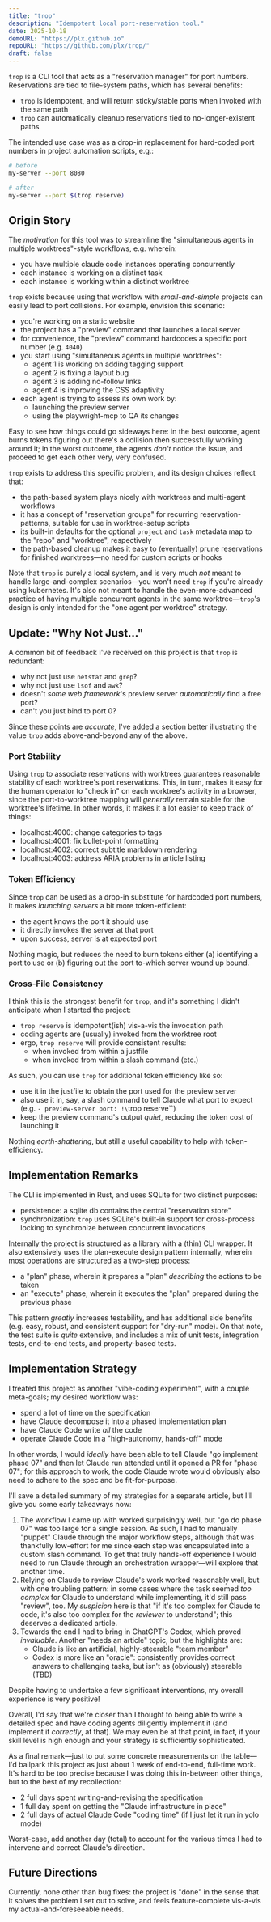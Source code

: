 ```yaml
---
title: "trop"
description: "Idempotent local port-reservation tool."
date: 2025-10-18
demoURL: "https://plx.github.io"
repoURL: "https://github.com/plx/trop/"
draft: false
---
```


`trop` is a CLI tool that acts as a "reservation manager" for port numbers.
Reservations are tied to file-system paths, which has several benefits:

- `trop` is idempotent, and will return sticky/stable ports when invoked with the same path
- `trop` can automatically cleanup reservations tied to no-longer-existent paths

The intended use case was as a drop-in replacement for hard-coded port numbers in project automation scripts, e.g.:

```bash
# before
my-server --port 8080

# after
my-server --port $(trop reserve)
```

## Origin Story

The *motivation* for this tool was to streamline the "simultaneous agents in multiple worktrees"-style workflows, e.g. wherein:

- you have multiple claude code instances operating concurrently
- each instance is working on a distinct task 
- each instance is working within a distinct worktree

`trop` exists because using that workflow with *small-and-simple* projects can easily lead to port collisions.
For example, envision this scenario:

- you're working on a static website
- the project has a "preview" command that launches a local server
- for convenience, the "preview" command hardcodes a specific port number (e.g. `4040`)
- you start using "simultaneous agents in multiple worktrees":
  - agent 1 is working on adding tagging support
  - agent 2 is fixing a layout bug
  - agent 3 is adding no-follow links
  - agent 4 is improving the CSS adaptivity
- each agent is trying to assess its own work by:
  - launching the preview server
  - using the playwright-mcp to QA its changes

Easy to see how things could go sideways here: in the best outcome, agent burns tokens figuring out there's a collision then successfully working around it; in the worst outcome, the agents *don't* notice the issue, and proceed to get each other very, very confused.

`trop` exists to address this specific problem, and its design choices reflect that:

- the path-based system plays nicely with worktrees and multi-agent workflows
- it has a concept of "reservation groups" for recurring reservation-patterns, suitable for use in worktree-setup scripts
- its built-in defaults for the optional `project` and `task` metadata map to the "repo" and "worktree", respectively
- the path-based cleanup makes it easy to (eventually) prune reservations for finished worktrees—no need for custom scripts or hooks

Note that `trop` is purely a local system, and is very much *not* meant to handle large-and-complex scenarios—you won't need `trop` if you're already using kubernetes.
It's also not meant to handle the even-more-advanced practice of having multiple concurrent agents in the same worktree—`trop`'s design is only intended for the "one agent per worktree" strategy.

## Update: "Why Not Just..."

A common bit of feedback I've received on this project is that `trop` is redundant:

- why not just use `netstat` and `grep`?
- why not just use `lsof` and `awk`?
- doesn't *some web framework*'s preview server *automatically* find a free port?
- can't you just bind to port 0?

Since these points are *accurate*, I've added a section better illustrating the value `trop` adds above-and-beyond any of the above.

### Port Stability

Using `trop` to associate reservations with worktrees guarantees reasonable stability of each worktree's port reservations.
This, in turn, makes it easy for the human operator to "check in" on each worktree's activity in a browser, since the port-to-worktree mapping will *generally* remain stable for the worktree's lifetime.
In other words, it makes it a lot easier to keep track of things:

- localhost:4000: change categories to tags
- localhost:4001: fix bullet-point formatting
- localhost:4002: correct subtitle markdown rendering
- localhost:4003: address ARIA problems in article listing

### Token Efficiency

Since `trop` can be used as a drop-in substitute for hardcoded port numbers, it makes *launching servers* a bit more token-efficient: 

- the agent knows the port it should use
- it directly invokes the server at that port
- upon success, server is at expected port

Nothing magic, but reduces the need to burn tokens either (a) identifying a port to use or (b) figuring out the port to-which server wound up bound.

### Cross-File Consistency

I think this is the strongest benefit for `trop`, and it's something I didn't anticipate when I started the project: 

- `trop reserve` is idempotent(ish) vis-a-vis the invocation path
- coding agents are (usually) invoked from the worktree root
- ergo, `trop reserve` will provide consistent results:
  - when invoked from within a justfile
  - when invoked from within a slash command (etc.)

As such, you can use `trop` for additional token efficiency like so:

- use it in the justfile to obtain the port used for the preview server
- also use it in, say, a slash command to tell Claude what port to expect (e.g. `- preview-server port: !\`trop reserve\``)
- keep the preview command's output *quiet*, reducing the token cost of launching it

Nothing *earth-shattering*, but still a useful capability to help with token-efficiency.

## Implementation Remarks

The CLI is implemented in Rust, and uses SQLite for two distinct purposes:

- persistence: a sqlite db contains the central "reservation store"
- synchronization: `trop` uses SQLite's built-in support for cross-process locking to synchronize between concurrent invocations

Internally the project is structured as a library with a (thin) CLI wrapper. It also extensively uses the plan-execute design pattern internally, wherein most operations are structured as a two-step process:

- a "plan" phase, wherein it prepares a "plan" *describing* the actions to be taken
- an "execute" phase, wherein it executes the "plan" prepared during the previous phase

This pattern *greatly* increases testability, and has additional side benefits (e.g. easy, robust, and consistent support for "dry-run" mode). On that note, the test suite is *quite* extensive, and includes a mix of unit tests, integration tests, end-to-end tests, and property-based tests.

## Implementation Strategy

I treated this project as another "vibe-coding experiment", with a couple meta-goals; my desired workflow was:

- spend a lot of time on the specification
- have Claude decompose it into a phased implementation plan
- have Claude Code write *all* the code
- operate Claude Code in a "high-autonomy, hands-off" mode

In other words, I would *ideally* have been able to tell Claude "go implement phase 07" and then let Claude run attended until it opened a PR for "phase 07"; for this approach to work, the code Claude wrote would obviously also need to adhere to the spec and be fit-for-purpose.

I'll save a detailed summary of my strategies for a separate article, but I'll give you some early takeaways now:

1. The workflow I came up with worked surprisingly well, but "go do phase 07" was too large for a single session. As such, I had to manually "puppet" Claude through the major workflow steps, although that was thankfully low-effort for me since each step was encapsulated into a custom slash command. To get that truly hands-off experience I would need to run Claude through an orchestration wrapper—will explore that another time.
2. Relying on Claude to review Claude's work worked reasonably well, but with one troubling pattern: in some cases where the task seemed *too complex* for Claude to understand while implementing, it'd still pass "review", too. My *suspicion* here is that "if it's too complex for Claude to code, it's also too complex for the *reviewer* to understand"; this deserves a dedicated article.
3. Towards the end I had to bring in ChatGPT's Codex, which proved *invaluable*. Another "needs an article" topic, but the highlights are:
    - Claude is like an artificial, highly-steerable "team member"
    - Codex is more like an "oracle": consistently provides correct answers to challenging tasks, but isn't as (obviously) steerable (TBD)

Despite having to undertake a few significant interventions, my overall experience is very positive!

Overall, I'd say that we're closer than I thought to being able to write a detailed spec and have coding agents diligently implement it (and implement it *correctly*, at that).
We may even be at that point, in fact, if your skill level is high enough and your strategy is sufficiently sophisticated.

As a final remark—just to put some concrete measurements on the table—I'd ballpark this project as just about 1 week of end-to-end, full-time work. 
It's hard to be too precise because I was doing this in-between other things, but to the best of my recollection:

- 2 full days spent writing-and-revising the specification
- 1 full day spent on getting the "Claude infrastructure in place"
- 2 full days of actual Claude Code "coding time" (if I just let it run in yolo mode)

Worst-case, add another day (total) to account for the various times I had to intervene and correct Claude's direction.

## Future Directions

Currently, none other than bug fixes: the project is "done" in the sense that it solves the problem I set out to solve, and feels feature-complete vis-a-vis my actual-and-foreseeable needs.
